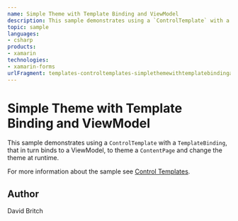 ```yaml
---
name: Simple Theme with Template Binding and ViewModel
description: This sample demonstrates using a `ControlTemplate` with a `TemplateBinding`, that in turn binds to a ViewModel, to theme a `ContentPage` and change...
topic: sample
languages:
- csharp
products:
- xamarin
technologies:
- xamarin-forms
urlFragment: templates-controltemplates-simplethemewithtemplatebindingandviewmodel
---
```

Simple Theme with Template Binding and ViewModel
================================================

This sample demonstrates using a `ControlTemplate` with a `TemplateBinding`, that in turn binds to a ViewModel, to theme a `ContentPage` and change the theme at runtime.

For more information about the sample see [Control Templates](http://developer.xamarin.com/guides/xamarin-forms/templates/control-templates/).

Author
------

David Britch
